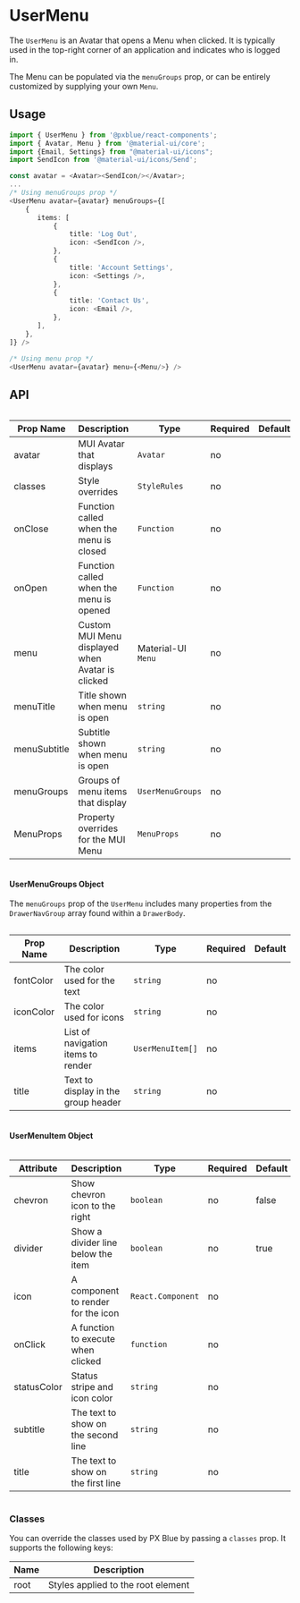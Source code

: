 # UserMenu
The `UserMenu` is an Avatar that opens a Menu when clicked. It is typically used in the top-right corner of an application and indicates who is logged in.

The Menu can be populated via the `menuGroups` prop, or can be entirely customized by supplying your own `Menu`.

## Usage 
```typescript
import { UserMenu } from '@pxblue/react-components';
import { Avatar, Menu } from '@material-ui/core';
import {Email, Settings} from "@material-ui/icons";
import SendIcon from '@material-ui/icons/Send';

const avatar = <Avatar><SendIcon/></Avatar>;
...
/* Using menuGroups prop */
<UserMenu avatar={avatar} menuGroups={[
    {
       items: [
           {
               title: 'Log Out',
               icon: <SendIcon />,
           },
           {
               title: 'Account Settings',
               icon: <Settings />,
           },
           {
               title: 'Contact Us',
               icon: <Email />,
           },
       ],
    },
]} />

/* Using menu prop */
<UserMenu avatar={avatar} menu={<Menu/>} />

```


## API

<div style="overflow: auto;">

| Prop Name         | Description                                      | Type                     | Required | Default     |
|-------------------|--------------------------------------------------|--------------------------|----------|-------------|
| avatar            | MUI Avatar that displays                         | `Avatar`                 | no       |             |  
| classes           | Style overrides                                  | `StyleRules`             | no       |             |           
| onClose           | Function called when the menu is closed          | `Function`               | no       |             |                                         
| onOpen            | Function called when the menu is opened          | `Function`               | no       |             |                                         
| menu              | Custom MUI Menu displayed when Avatar is clicked | Material-UI `Menu`       | no       |             |                                         
| menuTitle         | Title shown when menu is open                    | `string`                 | no       |             |                                         
| menuSubtitle      | Subtitle shown when menu is open                 | `string`                 | no       |             |                                         
| menuGroups        | Groups of menu items that display                | `UserMenuGroups`         | no       |             |                                         
| MenuProps         | Property overrides for the MUI Menu              | `MenuProps`              | no       |             |          
                               
</div>

#### UserMenuGroups Object
The `menuGroups` prop of the `UserMenu` includes many properties from the `DrawerNavGroup` array found within a `DrawerBody`.

<div style="overflow: auto;">

| Prop Name             | Description                             | Type              | Required | Default |
|-----------------------|-----------------------------------------|-------------------|----------|---------|
| fontColor             | The color used for the text             | `string`          | no       |         |
| iconColor             | The color used for icons                | `string`          | no       |         |
| items                 | List of navigation items to render      | `UserMenuItem[]`  | no       |         |  
| title                 | Text to display in the group header     | `string`          | no       |         |  

</div>

#### UserMenuItem Object

<div style="overflow: auto;">

| Attribute       | Description                             | Type               | Required | Default                      |
|-----------------|-----------------------------------------|--------------------|----------|------------------------------|
| chevron         | Show chevron icon to the right          | `boolean`          | no       | false                        |  
| divider         | Show a divider line below the item      | `boolean`          | no       | true                         |  
| icon            | A component to render for the icon      | `React.Component`  | no       |                              |      
| onClick         | A function to execute when clicked      | `function`         | no       |                              |    
| statusColor     | Status stripe and icon color            | `string`           | no       |                              |    
| subtitle        | The text to show on the second line     | `string`           | no       |                              |    
| title           | The text to show on the first line      | `string`           | no       |                              |    

</div>

### Classes
You can override the classes used by PX Blue by passing a `classes` prop. It supports the following keys:

| Name             | Description                                 |
|------------------|---------------------------------------------|
| root             | Styles applied to the root element          |

